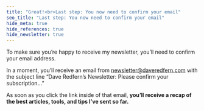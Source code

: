 ```yaml
---
title: "Great!<br>Last step: You now need to confirm your email"
seo_title: "Last step: You now need to confirm your email"
hide_meta: true
hide_references: true
hide_newsletter: true
---
```


<p class="lead">To make sure you’re happy to receive my newsletter, you’ll need to confirm your email address.</p>

In a moment, you’ll receive an email from [newsletter@daveredfern.com](mailto:newsletter@daveredfern.com) with the subject line “Dave Redfern’s Newsletter: Please confirm your subscription…”

As soon as you click the link inside of that email, **you’ll receive a recap of the best articles, tools, and tips I’ve sent so far.**